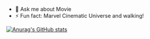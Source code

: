 - 💬 Ask me about Movie
- ⚡ Fun fact: Marvel Cinematic Universe and walking!

[![Anurag's GitHub stats](https://github-readme-stats.vercel.app/api?username=apteryxf)](https://github.com/anuraghazra/github-readme-stats)
